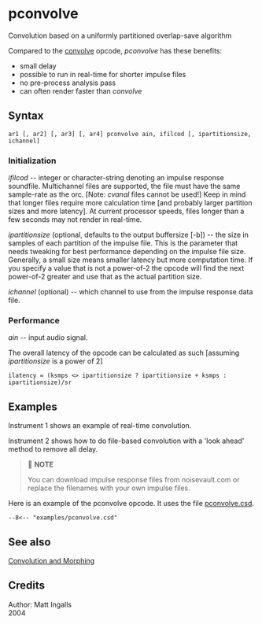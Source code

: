 <!--
id:pconvolve
category:Signal Modifiers:Convolution and Morphing
-->
# pconvolve
Convolution based on a uniformly partitioned overlap-save algorithm

Compared to the [convolve](../../opcodes/convolve) opcode, _pconvolve_ has these benefits:

*  small delay
*  possible to run in real-time for shorter impulse files
*  no pre-process analysis pass
*  can often render faster than _convolve_

## Syntax
``` csound-orc
ar1 [, ar2] [, ar3] [, ar4] pconvolve ain, ifilcod [, ipartitionsize, ichannel]
```

### Initialization

_ifilcod_ -- integer or character-string denoting an impulse response soundfile. Multichannel files are supported, the file must have the same sample-rate as the orc. [Note: _cvanal_ files cannot be used!]  Keep in mind that longer files require more calculation time [and probably larger partition sizes and more latency].  At current processor speeds, files longer than a few seconds may not render in real-time.

_ipartitionsize_ (optional, defaults to the output buffersize [-b]) -- the size in samples of each partition of the impulse file.  This is the parameter that needs tweaking for best performance depending on the impulse file size. Generally, a small size means smaller latency but more computation time. If you specify a value that is not a power-of-2 the opcode will find the next power-of-2 greater and use that as the actual partition size.

_ichannel_ (optional) -- which channel to use from the impulse response data file.

### Performance

_ain_ -- input audio signal.

The overall latency of the opcode can be calculated as such [assuming _ipartitionsize_ is a power of 2]

```
ilatency = (ksmps <> ipartitionsize ? ipartitionsize + ksmps : ipartitionsize)/sr
```

## Examples

Instrument 1 shows an example of real-time convolution.

Instrument 2 shows how to do file-based convolution with a 'look ahead' method to remove all delay.

> :memo: **NOTE**
>
> You can download impulse response files from noisevault.com or replace the filenames with your own impulse files.

Here is an example of the pconvolve opcode. It uses the file [pconvolve.csd](../../examples/pconvolve.csd).

``` csound-csd title="Example of the pconvolve opcode." linenums="1"
--8<-- "examples/pconvolve.csd"
```

## See also

[Convolution and Morphing](../../sigmod/conmorph)

## Credits

Author: Matt Ingalls<br>
2004<br>
